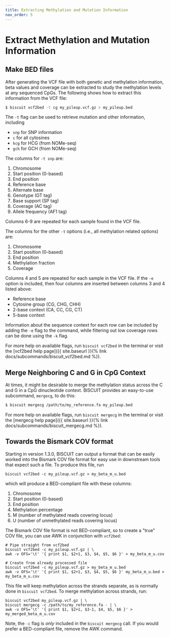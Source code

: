 ```yaml
---
title: Extracting Methylation and Mutation Information
nav_order: 5
---
```


# Extract Methylation and Mutation Information

## Make BED files

After generating the VCF file with both genetic and methylation information, beta values and coverage can be extracted
to study the methylation levels at any sequenced CpGs. The following shows how to extract this information from the VCF
file:
```bash
$ biscuit vcf2bed -t cg my_pileup.vcf.gz > my_pileup.bed
```

The `-t` flag can be used to retrieve mutation and other information, including

  - `snp` for SNP information
  - `c` for all cytosines
  - `hcg` for HCG (from NOMe-seq)
  - `gch` for GCH (from NOMe-seq)

The columns for `-t snp` are:

  1. Chromosome
  2. Start position (0-based)
  3. End position
  4. Reference base
  5. Alternate base
  6. Genotype (GT tag)
  7. Base support (SP tag)
  8. Coverage (AC tag)
  9. Allele frequency (AF1 tag)

Columns 6-9 are repeated for each sample found in the VCF file.

The columns for the other `-t` options (i.e., all methylation related options) are:

  1. Chromosome
  2. Start position (0-based)
  3. End position
  4. Methylation fraction
  5. Coverage

Columns 4 and 5 are repeated for each sample in the VCF file. If the `-e` option is included, then four columns are
inserted between columns 3 and 4 listed above:

  - Reference base
  - Cytosine group (CG, CHG, CHH)
  - 2-base context (CA, CC, CG, CT)
  - 5-base context
  
Information about the sequence context for each row can be included by adding the `-e` flag to the command, while
filtering out low coverage rows can be done using the `-k` flag.

For more help on available flags, run `biscuit vcf2bed` in the terminal or visit the
[vcf2bed help page]({{ site.baseurl }}{% link docs/subcommands/biscuit_vcf2bed.md %}).

## Merge Neighboring C and G in CpG Context

At times, it might be desirable to merge the methylation status across the C and G in a CpG dinucleotide context.
BISCUIT provides an easy-to-use subcommand, `mergecg`, to do this:
```bash
$ biscuit mergecg /path/to/my_reference.fa my_pileup.bed
```

For more help on available flags, run `biscuit mergecg` in the terminal or visit the
[mergecg help page]({{ site.baseurl }}{% link docs/subcommands/biscuit_mergecg.md %}).

## Towards the Bismark COV format

Starting in version 1.3.0, BISCUIT can output a format that can be easily worked into the Bismark COV file format for
easy use in downstream tools that expect such a file. To produce this file, run
```
biscuit vcf2bed -c my_pileup.vcf.gz > my_beta_m_u.bed
```
which will produce a BED-compliant file with these columns:

  1. Chromosome
  2. Start position (0-based)
  3. End position
  4. Methylation percentage
  5. M (number of methylated reads covering locus)
  6. U (number of unmethylated reads covering locus)

The Bismark COV file format is not BED-compliant, so to create a "true" COV file, you can use AWK in conjunction with
`vcf2bed`:
```
# Pipe straight from vcf2bed
biscuit vcf2bed -c my_pileup.vcf.gz | \
awk -v OFS='\t' '{ print $1, $2+1, $3, $4, $5, $6 }' > my_beta_m_u.cov

# Create from already processed file
biscuit vcf2bed -c my_pileup.vcf.gz > my_beta_m_u.bed
awk -v OFS='\t' '{ print $1, $2+1, $3, $4, $5, $6 }' my_beta_m_u.bed > my_beta_m_u.cov
```

This file will keep methylation across the strands separate, as is normally done in `biscuit vcf2bed`. To merge
methylation across strands, run:
```
biscuit vcf2bed my_pileup.vcf.gz | \
biscuit mergecg -c /path/to/my_reference.fa - | \
awk -v OFS='\t' '{ print $1, $2+1, $3-1, $4, $5, $6 }' > my_merged_beta_m_u.cov
```

Note, the `-c` flag is *only* included in the `biscuit mergecg` call. If you would prefer a BED-compliant file, remove
the AWK command.
